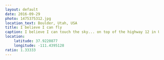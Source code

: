 ```yaml
---
layout: default
date: 2016-09-29
photo: 1475375312.jpg
location_text: Boulder, Utah, USA
title: I believe I can fly
caption: I believe I can touch the sky... on top of the highway 12 in Utah !
location:
    latitude: 37.9220877
    longitude: -111.4395128
ratio: 1.33333
---
```

